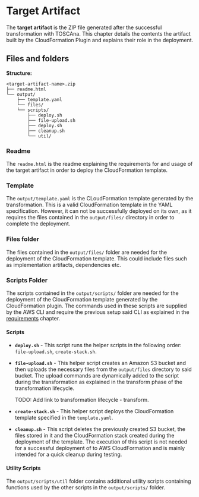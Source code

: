 # Target Artifact

The **target artifact** is the ZIP file generated after the successful transformation with TOSCAna. This chapter details the contents the artifact built by the CloudFormation Plugin and explains their role in the deployment.

## Files and folders

**Structure:**

```text
<target-artifact-name>.zip
├── readme.html
└── output/
    ├── template.yaml
    └── files/
    └── scripts/
        ├── deploy.sh
        ├── file-upload.sh
        ├── deploy.sh
        ├── cleanup.sh
        └── util/
```

### Readme

The `readme.html` is the readme explaining the requirements for and usage of the target artifact in order to deploy the CloudFormation template.

### Template

The `output/template.yaml` is the CLoudFormation template generated by the transformation. This is a valid CloudFormation template in the YAML specification. However, it can not be successfully deployed on its own, as it requires the files contained in the `output/files/` directory in order to complete the deployment.

### Files folder

The files contained in the `output/files/` folder are needed for the deployment of the CloudFormation template. This could include files such as implementation artifacts, dependencies etc.

### Scripts Folder

The scripts contained in the `output/scripts/` folder are needed for the deployment of the CloudFormation template generated by the CloudFormation plugin. The commands used in these scripts are supplied by the AWS CLI and require the previous setup said CLI as explained in the [requirements](../../../../user/plugins/cloudformation/requirements.md#aws-cli) chapter.

#### Scripts

- **`deploy.sh`** - This script runs the helper scripts in the following order: `file-upload.sh`, `create-stack.sh`.
- **`file-upload.sh`** - This helper script creates an Amazon S3 bucket and then uploads the necessary files from the `output/files` directory to said bucket. The upload commands are dynamically added to the script during the transformation as explained in the transform phase of the transformation lifecycle.

    TODO: Add link to transformation lifecycle - transform.

- **`create-stack.sh`** - This helper script deploys the CloudFormation template specified in the `template.yaml`.
- **`cleanup.sh`** - This script deletes the previously created S3 bucket, the files stored in it and the CloudFormation stack created during the deployment of the template. The execution of this script is not needed for a successful deployment of to AWS CloudFormation and is mainly intended for a quick cleanup during testing.

#### Utility Scripts

The `output/scripts/util` folder contains additional utility scripts containing functions used by the other scripts in the `output/scripts/` folder.
